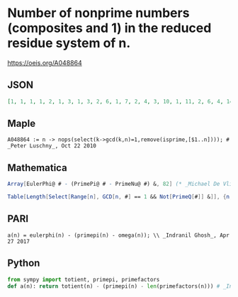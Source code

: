 # Number of nonprime numbers \(composites and 1\) in the reduced residue system of n\.
https://oeis.org/A048864
## JSON
```JSON
[1, 1, 1, 1, 2, 1, 3, 1, 3, 2, 6, 1, 7, 2, 4, 3, 10, 1, 11, 2, 6, 4, 14, 1, 12, 5, 10, 5, 19, 1, 20, 6, 11, 7, 15, 3, 25, 8, 14, 6, 28, 2, 29, 8, 12, 10, 32, 3, 28, 7, 19, 11, 37, 4, 26, 10, 22, 14, 42, 2, 43, 14, 20, 15, 32, 5, 48, 15, 27, 8, 51, 6, 52, 17, 21, 17, 41, 6, 57, 12, 33, 20]
```
## Maple
```Maple
A048864 := n -> nops(select(k->gcd(k,n)=1,remove(isprime,[$1..n]))); # _Peter Luschny_, Oct 22 2010
```
## Mathematica
```Mathematica
Array[EulerPhi@ # - (PrimePi@ # - PrimeNu@ #) &, 82] (* _Michael De Vlieger_, Jul 03 2016 *)
```
```Mathematica
Table[Length[Select[Range[n], GCD[n, #] == 1 && Not[PrimeQ[#]] &]], {n, 80}] (* _Alonso del Arte_, Oct 02 2017 *)
```
## PARI
```PARI
a(n) = eulerphi(n) - (primepi(n) - omega(n)); \\ _Indranil Ghosh_, Apr 27 2017
```
## Python
```Python
from sympy import totient, primepi, primefactors
def a(n): return totient(n) - (primepi(n) - len(primefactors(n))) # _Indranil Ghosh_, Apr 27 2017
```
